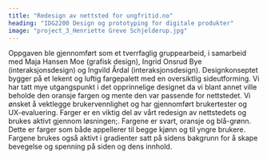 ```yaml
---
title: "Redesign av nettsted for ungfritid.no"
heading: "IDG2200 Design og prototyping for digitale produkter"
image: "project_3_Henriette Greve Schjelderup.jpg"
---
```


Oppgaven ble gjennomført som et tverrfaglig gruppearbeid, i samarbeid med Maja Hansen Moe (grafisk design), Ingrid Onsrud Bye (interaksjonsdesign) og Ingvild Årdal (interaksjonsdesign).
Designkonseptet bygger på et lekent og luftig fargepalett med en oversiktlig sideutforming. Vi har tatt mye utgangspunkt i det opprinnelige designet da vi blant annet ville beholde den oransje fargen og mente den var passende for nettstedet. Vi ønsket å vektlegge brukervennlighet og har gjennomført brukertester og UX-evaluering.  Farger er en viktig del av vårt redesign av nettstedets og brukes aktivt gjennom løsningen;. Fargene er svart, oransje og blå-grønn. Dette er farger som  både appellerer til begge kjønn og til yngre brukere. Fargene brukes også aktivt i gradienter satt på sidens bakgrunn for å skape bevegelse og spenning på siden og dens innhold.
